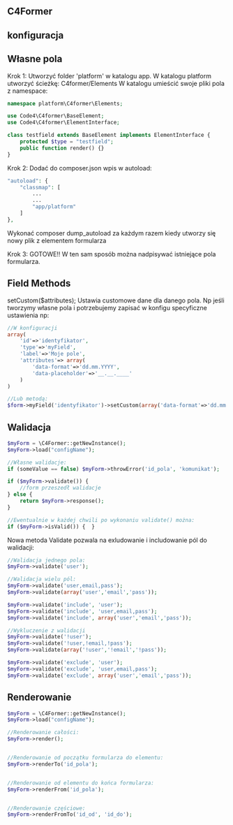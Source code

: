 C4Former
----------


konfiguracja
---




Własne pola
----------

Krok 1:
Utworzyć folder 'platform' w katalogu app.
W katalogu platform utworzyć ścieżkę: C4former/Elements
W katalogu umieścić swoje pliki pola z namespace:

```php
namespace platform\C4former\Elements;

use Code4\C4former\BaseElement;
use Code4\C4former\ElementInterface;

class testfield extends BaseElement implements ElementInterface {
    protected $type = "testfield";
    public function render() {}
}
```

Krok 2:
Dodać do composer.json wpis w autoload:

```php
"autoload": {
    "classmap": [
        ...
        ...
        "app/platform"
    ]
},
```

Wykonać composer dump_autoload za każdym razem kiedy utworzy się nowy plik z elementem formularza

Krok 3:
GOTOWE!! W ten sam sposób można nadpisywać istniejące pola formularza.


Field Methods
----------

setCustom($attributes);
Ustawia customowe dane dla danego pola. Np jeśli tworzymy własne pola i potrzebujemy zapisać w konfigu specyficzne ustawienia
np:
```php
//W konfiguracji
array(
    'id'=>'identyfikator',
    'type'=>'myField',
    'label'=>'Moje pole',
    'attributes'=> array(
        'data-format'=>'dd.mm.YYYY',
        'data-placeholder'=>'__.__.____'
    )
)

//Lub metodą:
$form->myField('identyfikator')->setCustom(array('data-format'=>'dd.mm.YYYY','data-placeholder'=>'__.__.____'));

```








Walidacja
----------


```php
$myForm = \C4Former::getNewInstance();
$myForm->load("configName");

//Własne walidacje:
if (someValue == false) $myForm->throwError('id_pola', 'komunikat');

if ($myForm->validate()) {
    //form przeszedł walidacje
} else {
    return $myForm->response();
}

//Ewentualnie w każdej chwili po wykonaniu validate() można:
if ($myForm->isValid()) {  }

```

Nowa metoda Validate pozwala na exludowanie i includowanie pól do walidacji:

```php
//Walidacja jednego pola:
$myForm->validate('user');

//Walidacja wielu pól:
$myForm->validate('user,email,pass');
$myForm->validate(array('user','email','pass'));

$myForm->validate('include', 'user');
$myForm->validate('include', 'user,email,pass');
$myForm->validate('include', array('user','email','pass'));

//Wykluczenie z walidacji
$myForm->validate('!user');
$myForm->validate('!user,!email,!pass');
$myForm->validate(array('!user','!email','!pass'));

$myForm->validate('exclude', 'user');
$myForm->validate('exclude', 'user,email,pass');
$myForm->validate('exclude', array('user','email','pass'));

```




Renderowanie
----------


```php
$myForm = \C4Former::getNewInstance();
$myForm->load("configName");

//Renderowanie całości:
$myForm->render();


//Renderowanie od początku formularza do elementu:
$myForm->renderTo('id_pola');


//Renderowanie od elementu do końca formularza:
$myForm->renderFrom('id_pola');


//Renderowanie częściowe:
$myForm->renderFromTo('id_od', 'id_do');

```

